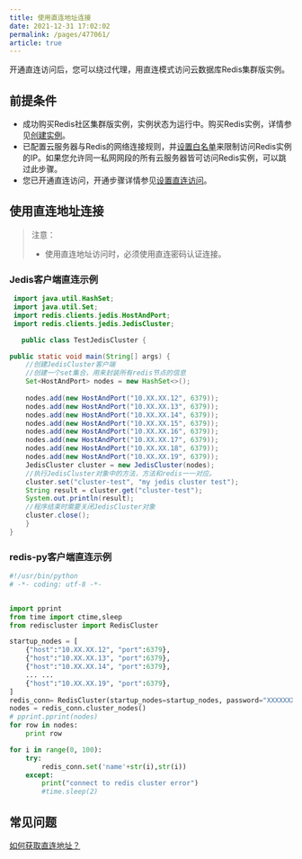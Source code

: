 ```yaml
---
title: 使用直连地址连接
date: 2021-12-31 17:02:02
permalink: /pages/477061/
article: true
---
```


开通直连访问后，您可以绕过代理，用直连模式访问云数据库Redis集群版实例。

## 前提条件

- 成功购买Redis社区集群版实例，实例状态为运行中。购买Redis实例，详情参见[创建实例](./../../04.快速入门/00.创建Redis实例.md)。
- 已配置云服务器与Redis的网络连接规则，并[设置白名单](./../../04.快速入门/01.设置白名单.md)来限制访问Redis实例的IP。如果您允许同一私网网段的所有云服务器皆可访问Redis实例，可以跳过此步骤。
- 您已开通直连访问，开通步骤详情参见[设置直连访问](./../../05.操作指南/02.管理实例/01.设置直连访问.md)。

## 使用直连地址连接

> 注意：
>
> - 使用直连地址访问时，必须使用直连密码认证连接。

### Jedis客户端直连示例

```java
 import java.util.HashSet;
 import java.util.Set;
 import redis.clients.jedis.HostAndPort;
 import redis.clients.jedis.JedisCluster;

   public class TestJedisCluster {

public static void main(String[] args) {
    //创建JedisCluster客户端
    //创建一个set集合，用来封装所有redis节点的信息
    Set<HostAndPort> nodes = new HashSet<>();
    
    nodes.add(new HostAndPort("10.XX.XX.12", 6379));
    nodes.add(new HostAndPort("10.XX.XX.13", 6379));
    nodes.add(new HostAndPort("10.XX.XX.14", 6379));
    nodes.add(new HostAndPort("10.XX.XX.15", 6379));
    nodes.add(new HostAndPort("10.XX.XX.16", 6379));
    nodes.add(new HostAndPort("10.XX.XX.17", 6379));
    nodes.add(new HostAndPort("10.XX.XX.18", 6379));
    nodes.add(new HostAndPort("10.XX.XX.19", 6379));  
    JedisCluster cluster = new JedisCluster(nodes);
    //执行JedisCluster对象中的方法，方法和redis一一对应。
    cluster.set("cluster-test", "my jedis cluster test");
    String result = cluster.get("cluster-test");
    System.out.println(result);
    //程序结束时需要关闭JedisCluster对象
    cluster.close();
    }
}
```

### redis-py客户端直连示例

```python
#!/usr/bin/python
# -*- coding: utf-8 -*-


import pprint
from time import ctime,sleep
from rediscluster import RedisCluster

startup_nodes = [
    {"host":"10.XX.XX.12", "port":6379},
    {"host":"10.XX.XX.13", "port":6379},
    {"host":"10.XX.XX.14", "port":6379},
    ... ...
    {"host":"10.XX.XX.19", "port":6379},
]
redis_conn= RedisCluster(startup_nodes=startup_nodes, password="XXXXXXXXXXXXXXX",skip_full_coverage_check=True,decode_responses=True)
nodes = redis_conn.cluster_nodes()
# pprint.pprint(nodes)
for row in nodes:
    print row

for i in range(0, 100):
    try:
        redis_conn.set('name'+str(i),str(i))
    except:
        print("connect to redis cluster error")
        #time.sleep(2)
```

## 常见问题

[如何获取直连地址？](./../../05.操作指南/02.管理实例/01.设置直连访问.md)

